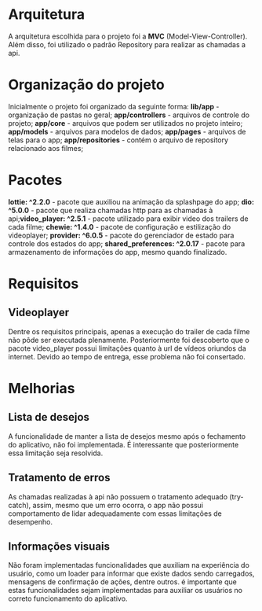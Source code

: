 # Arquitetura
A arquitetura escolhida para o projeto foi a **MVC** (Model-View-Controller). Além disso, foi utilizado o padrão Repository para realizar as chamadas a api.

# Organização do projeto
Inicialmente o projeto foi organizado da seguinte forma: 
**lib/app** - organização de pastas no geral;
**app/controllers** - arquivos de controle do projeto;
**app/core** - arquivos que podem ser utilizados no projeto inteiro;
**app/models** - arquivos para modelos de dados;
**app/pages** - arquivos de telas para o app;
**app/repositories** - contém o arquivo de repository relacionado aos filmes;

# Pacotes
**lottie: ^2.2.0** - pacote que auxiliou na animação da splashpage do app;
**dio: ^5.0.0** - pacote que realiza chamadas http para as chamadas à api;**video_player: ^2.5.1** - pacote utilizado para exibir video dos trailers de cada filme;
**chewie: ^1.4.0** - pacote de configuração e estilização do videoplayer;
**provider: ^6.0.5** - pacote do gerenciador de estado para controle dos estados do app;
**shared_preferences: ^2.0.17** - pacote para armazenamento de informações do app, mesmo quando finalizado.

# Requisitos
## Videoplayer
Dentre os requisitos principais, apenas a execução do trailer de cada filme não pôde ser executada plenamente. Posteriormente foi descoberto que o pacote video_player possui limitações quanto à url de vídeos oriundos da internet. Devido ao tempo de entrega, esse problema não foi consertado.

# Melhorias
## Lista de desejos
A funcionalidade de manter a lista de desejos mesmo após o fechamento do aplicativo, não foi implementada. É interessante que posteriormente essa limitação seja resolvida.

## Tratamento de erros
As chamadas realizadas à api não possuem o tratamento adequado (try-catch), assim, mesmo que um erro ocorra, o app não possui comportamento de lidar adequadamente com essas limitações de desempenho.

## Informações visuais
Não foram implementadas funcionalidades que auxiliam na experiência do usuário, como um loader para informar que existe dados sendo carregados, mensagens de confirmação de ações, dentre outros. é importante que estas funcionalidades sejam implementadas para auxiliar os usuários no correto funcionamento do aplicativo.






